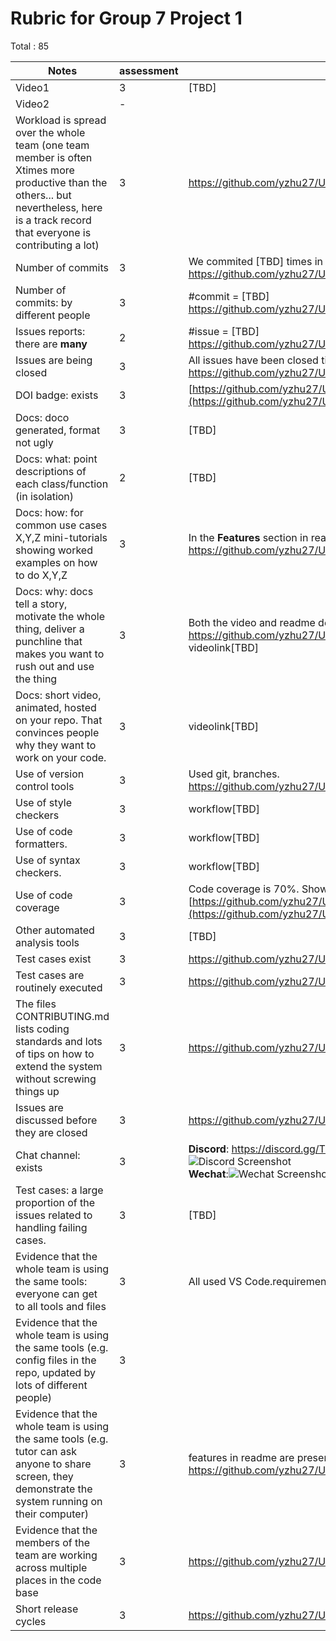 # Rubric for Group 7 Project 1

Total : 85


|Notes|assessment|evidence|
|-----|---------|----------|
|Video1|3|[TBD]|
|Video2|-| |
|Workload is spread over the whole team (one team member is often Xtimes more productive than the others... but nevertheless, here is a track record that everyone is contributing a lot)|3| https://github.com/yzhu27/UnitPriceHelper/graphs/contributors|
|Number of commits|3|We commited [TBD] times in total.<br />https://github.com/yzhu27/UnitPriceHelper/commits|
|Number of commits: by different people|3|#commit = [TBD] <br />https://github.com/yzhu27/UnitPriceHelper/graphs/contributors|
|Issues reports: there are **many**|2|#issue = [TBD] <br />https://github.com/yzhu27/UnitPriceHelper/issues|
|Issues are being closed|3|All issues have been closed till the due date.<br />https://github.com/yzhu27/UnitPriceHelper/issues|
|DOI badge: exists|3|[https://github.com/yzhu27/UnitPriceHelper](https://github.com/yzhu27/UnitPriceHelper/blob/main/README.md)|
|Docs: doco generated, format not ugly |3|[TBD]|
|Docs: what: point descriptions of each class/function (in isolation) |2|[TBD]|
|Docs: how: for common use cases X,Y,Z mini-tutorials showing worked examples on how to do X,Y,Z|3|In the **Features** section in readme.<br />https://github.com/yzhu27/UnitPriceHelper/blob/main/README.md|
|Docs: why: docs tell a story, motivate the whole thing, deliver a punchline that makes you want to rush out and use the thing|3|Both the video and readme describe our motivation.<br />https://github.com/yzhu27/UnitPriceHelper/blob/main/README.md<br />videolink[TBD]|
|Docs: short video, animated, hosted on your repo. That convinces people why they want to work on your code.|3|videolink[TBD]|
|Use of version control tools|3|Used git, branches.<br />https://github.com/yzhu27/UnitPriceHelper|
|Use of style checkers |3|workflow[TBD]|
|Use of code formatters. | 3 |workflow[TBD]|
|Use of syntax checkers. | 3 |workflow[TBD]|
|Use of code coverage |3|Code coverage is 70%. Shown in the badging.<br />[https://github.com/yzhu27/UnitPriceHelper](https://github.com/yzhu27/UnitPriceHelper/blob/main/README.md)|
|Other automated analysis tools|3|[TBD]|
|Test cases exist|3|https://github.com/yzhu27/UnitPriceHelper/tree/main/test|
|Test cases are routinely executed| 3 |https://github.com/yzhu27/UnitPriceHelper/tree/main/test|
|The files CONTRIBUTING.md lists coding standards and lots of tips on how to extend the system without screwing things up|3|https://github.com/yzhu27/UnitPriceHelper/blob/main/CONTRIBUTING.md|
|Issues are discussed before they are closed|3|https://github.com/yzhu27/UnitPriceHelper/issues|
|Chat channel: exists|3|**Discord**: https://discord.gg/TMqzrGrc<br />![Discord Screenshot](https://raw.githubusercontent.com/yzhu27/UnitPriceHelper/main/docs/images/screenshot2.png)<br />**Wechat**:![Wechat Screenshot](https://raw.githubusercontent.com/yzhu27/UnitPriceHelper/main/docs/images/screenshot.png)|
|Test cases: a large proportion of the issues related to handling failing cases.|3|[TBD]|
|Evidence that the whole team is using the same tools: everyone can get to all tools and files|3|All used VS Code.requirementlink[TBD]|
|Evidence that the whole team is using the same tools (e.g. config files in the repo, updated by lots of different people)|3| |
|Evidence that the whole team is using the same tools (e.g. tutor can ask anyone to share screen, they demonstrate the system running on their computer)|3|features in readme are presented on different computers.<br />https://github.com/yzhu27/UnitPriceHelper/blob/main/README.md|
|Evidence that the members of the team are working across multiple places in the code base|3|https://github.com/yzhu27/UnitPriceHelper/commits|
|Short release cycles |3|https://github.com/yzhu27/UnitPriceHelper/commits|
